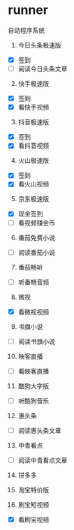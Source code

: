 # runner
自动程序系统

1. 今日头条极速版

- [x] 签到
- [ ] 阅读今日头条文章

2. 快手极速版

- [x] 签到
- [x] 看快手视频

3. 抖音极速版

- [x] 签到
- [x] 看抖音视频

4. 火山极速版

- [x] 签到
- [x] 看火山视频

5. 京东极速版

- [x] 现金签到
- [ ] 看视频赚金币

6. 番茄免费小说

- [ ] 阅读番茄小说

7. 番茄畅听

- [ ] 听番畅音频

8. 微视

- [x] 看微视视频

9. 书旗小说

- [ ] 阅读书旗小说

10. 映客直播

- [ ] 看映客直播

11. 酷狗大字版

- [ ] 听酷狗音乐

12. 惠头条

- [ ] 阅读惠头条文章

13. 中青看点

- [ ] 阅读中青看点文章

14. 拼多多

15. 淘宝特价版

16. 刷宝短视频

- [x] 看刷宝视频

